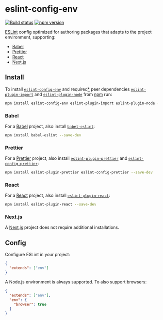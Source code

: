 # eslint-config-env

[![Build status](https://travis-ci.org/jaydenseric/eslint-config-env.svg)](https://travis-ci.org/jaydenseric/eslint-config-env) [![npm version](https://img.shields.io/npm/v/eslint-config-env.svg)](https://npm.im/eslint-config-env)

[ESLint](https://eslint.org) config optimized for authoring packages that adapts to the project environment, supporting:

- [Babel](https://babeljs.io)
- [Prettier](https://prettier.io)
- [React](https://reactjs.org)
- [Next.js](https://nextjs.org)

## Install

To install [`eslint-config-env`](https://npm.im/eslint-config-env) and required[\*](https://github.com/eslint/eslint/issues/3458) peer dependencies [`eslint-plugin-import`](https://npm.im/eslint-plugin-import) and [`eslint-plugin-node`](https://npm.im/eslint-plugin-node) from [npm](https://npmjs.com) run:

```sh
npm install eslint-config-env eslint-plugin-import eslint-plugin-node --save-dev
```

### Babel

For a [Babel](https://babeljs.io) project, also install [`babel-eslint`](https://npm.im/babel-eslint):

```sh
npm install babel-eslint --save-dev
```

### Prettier

For a [Prettier](https://prettier.io) project, also install [`eslint-plugin-prettier`](https://npm.im/eslint-plugin-prettier) and [`eslint-config-prettier`](https://npm.im/eslint-config-prettier):

```sh
npm install eslint-plugin-prettier eslint-config-prettier --save-dev
```

### React

For a [React](https://reactjs.org) project, also install [`eslint-plugin-react`](https://npm.im/eslint-plugin-react):

```sh
npm install eslint-plugin-react --save-dev
```

### Next.js

A [Next.js](https://nextjs.org) project does not require additional installations.

## Config

Configure ESLint in your project:

```json
{
  "extends": ["env"]
}
```

A Node.js environment is always supported. To also support browsers:

```json
{
  "extends": ["env"],
  "env": {
    "browser": true
  }
}
```
